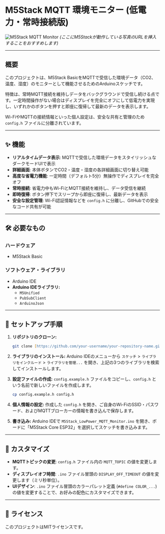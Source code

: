 # M5Stack MQTT 環境モニター (低電力・常時接続版)

![M5Stack MQTT Monitor](https://i.imgur.com/your-image-url.png)
*(ここにM5Stackが動作している写真のURLを挿入することをおすすめします)*

---

## 概要

このプロジェクトは、M5Stack BasicをMQTTで受信した環境データ（CO2、温度、湿度）のモニターとして機能させるためのArduinoスケッチです。

特徴は、常時MQTT接続を維持しデータをバックグラウンドで受信し続ける点です。一定時間操作がない場合はディスプレイを完全にオフにして低電力を実現し、いずれかのボタンを押すと即座に復帰して最新のデータを表示します。

Wi-FiやMQTTの接続情報といった個人設定は、安全な共有と管理のため `config.h` ファイルに分離されています。

---

## ✨ 機能

- **リアルタイムデータ表示**: MQTTで受信した環境データをスタイリッシュなダークモードUIで表示
- **詳細画面**: 本体ボタンでCO2・温度・湿度の各詳細画面に切り替え可能
- **高度な省電力機能**: 一定時間（デフォルト5分）無操作でディスプレイを完全オフ
- **常時接続**: 省電力中もWi-FiとMQTT接続を維持し、データ受信を継続
- **即時復帰**: ボタン押下でスリープから即座に復帰し、最新データを表示
- **安全な設定管理**: Wi-Fi認証情報などを `config.h` に分離し、GitHubでの安全なコード共有が可能

---

## 🛠️ 必要なもの

### ハードウェア
- M5Stack Basic

### ソフトウェア・ライブラリ
- Arduino IDE
- **Arduino IDEライブラリ:**
  - `M5Unified`
  - `PubSubClient`
  - `ArduinoJson`

---

## 🚀 セットアップ手順

1.  **リポジトリのクローン:**
    ```zsh
    git clone [https://github.com/your-username/your-repository-name.git](https://github.com/your-username/your-repository-name.git)
    ```

2.  **ライブラリのインストール:**
    Arduino IDEのメニューから `スケッチ` > `ライブラリをインクルード` > `ライブラリを管理...` を開き、上記の3つのライブラリを検索してインストールします。

3.  **設定ファイルの作成:**
    `config.example.h` ファイルをコピーし、`config.h` という名前で新しいファイルを作成します。
    ```zsh
    cp config.example.h config.h
    ```

4.  **個人情報の設定:**
    作成した `config.h` を開き、ご自身のWi-FiのSSID・パスワード、およびMQTTブローカーの情報を書き込んで保存します。

5.  **書き込み:**
    Arduino IDEで `M5Stack_LowPower_MQTT_Monitor.ino` を開き、ボードに「M5Stack Core ESP32」を選択してスケッチを書き込みます。

---

## 🔧 カスタマイズ

- **MQTTトピックの変更**: `config.h` ファイル内の `MQTT_TOPIC` の値を変更します。
- **ディスプレイオフ時間**: `.ino` ファイル冒頭の `DISPLAY_OFF_TIMEOUT` の値を変更します（ミリ秒単位）。
- **UIデザイン**: `.ino` ファイル冒頭のカラーパレット定義 (`#define COLOR_...`) の値を変更することで、お好みの配色にカスタマイズできます。

---

## 📄 ライセンス

このプロジェクトはMITライセンスです。


